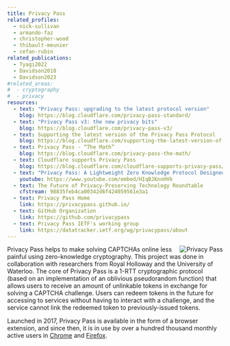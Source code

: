 ```yaml
---
title: Privacy Pass
related_profiles:
  - nick-sullivan
  - armando-faz
  - christopher-wood
  - thibault-meunier
  - cefan-rubin
related_publications:
  - Tyagi2022
  - Davidson2018
  - Davidson2023
#related_areas:
#  - cryptography
#  - privacy
resources:
  - text: "Privacy Pass: upgrading to the latest protocol version"
    blog: https://blog.cloudflare.com/privacy-pass-standard/
  - text: "Privacy Pass v3: the new privacy bits"
    blog: https://blog.cloudflare.com/privacy-pass-v3/
  - text: Supporting the latest version of the Privacy Pass Protocol
    blog: https://blog.cloudflare.com/supporting-the-latest-version-of-the-privacy-pass-protocol/
  - text: Privacy Pass - “The Math”
    blog: https://blog.cloudflare.com/privacy-pass-the-math/
  - text: Cloudflare supports Privacy Pass
    blog: https://blog.cloudflare.com/cloudflare-supports-privacy-pass/
  - text: "Privacy Pass: A Lightweight Zero Knowledge Protocol Designed for the Web"
    youtube: https://www.youtube.com/embed/HIqBJKnnHVk
  - text: The Future of Privacy-Preserving Technology Roundtable
    cfstream: 98835feb4ca00342d6f424059561e3a1
  - text: Privacy Pass Home
    link: https://privacypass.github.io/
  - text: GitHub Organization
    link: https://github.com/privacypass
  - text: Privacy Pass IETF's working group
    link: https://datatracker.ietf.org/wg/privacypass/about
---
```


<img src="https://blog.cloudflare.com/content/images/2017/11/DONF9cRWsAE3OZf-1-2.jpg" alt="Privacy Pass" align="right" />

Privacy Pass helps to make solving CAPTCHAs online less painful using zero-knowledge cryptography. This project was done in collaboration with researchers from Royal Holloway and the University of Waterloo. The core of Privacy Pass is a 1-RTT cryptographic protocol (based on an implementation of an oblivious pseudorandom function) that allows users to receive an amount of unlinkable tokens in exchange for solving a CAPTCHA challenge. Users can redeem tokens in the future for accessing to services without having to interact with a challenge, and the service cannot link the redeemed token to previously-issued tokens.

Launched in 2017, Privacy Pass is available in the form of a browser extension, and since then, it is in use by over a hundred thousand monthly active users in [Chrome](https://chrome.google.com/webstore/detail/privacy-pass/ajhmfdgkijocedmfjonnpjfojldioehi) and [Firefox](https://addons.mozilla.org/en-US/firefox/addon/privacy-pass/).
